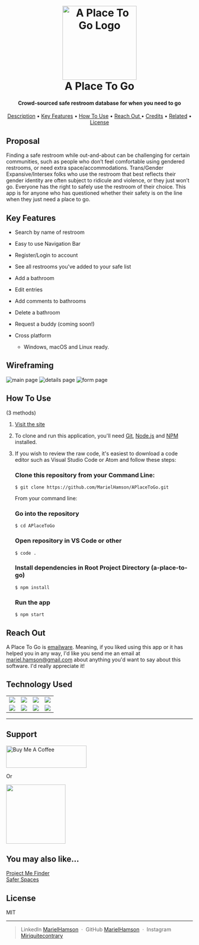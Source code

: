 <h1 align="center">
  <br>
  <a href="https://www.github.com/MarielHamson/APlaceToGo"><img src="https://images.all-free-download.com/images/graphiclarge/bathroom_arrangement_colored_furniture_icons_sketch_6827741.jpg" alt="A Place To Go Logo" width="200"></a>
  <br>
A Place To Go  <br>
</h1>

<h4 align="center">Crowd-sourced safe restroom database for when you need to go </h4>
<p align="center">
<a href="#description">Description</a> •
  <a href="#key-features">Key Features</a> •
  <a href="#how-to-use">How To Use</a> •
  <a href="#reach-out"> Reach Out </a> •
  <a href="#credits">Credits</a> •
  <a href="#you-may-also-like">Related</a> •
  <a href="#license">License</a>
</p>

## Proposal

Finding a safe restroom while out-and-about can be challenging for certain communities, such as people who don’t feel comfortable using gendered restrooms, or need extra space/accommodations. Trans/Gender Expansive/Intersex folks who use the restroom that best reflects their gender identity are often subject to ridicule and violence, or they just won’t go. Everyone has the right to safely use the restroom of their choice. This app is for anyone who has questioned whether their safety is on the line when they just need a place to go.

## Key Features

- Search by name of restroom
- Easy to use Navigation Bar
- Register/Login to account
- See all restrooms you've added to your safe list
- Add a bathroom
- Edit entries
- Add comments to bathrooms
- Delete a bathroom
- Request a buddy (coming soon!)

- Cross platform
  - Windows, macOS and Linux ready.

## Wireframing

![main page](public/aplacetogo.svg)
![details page](public/aplacetogodetails.svg)
![form page](public/aplacetogoform.svg)

## How To Use

(3 methods)

1. [Visit the site](https://a-place-to-go-d3310.firebaseapp.com/)

2. To clone and run this application, you'll need [Git](https://git-scm.com), [Node.js](https://nodejs.org/en/download/) and [NPM](https://www.npmjs.com/get-npm) installed.

3. If you wish to review the raw code, it's easiest to download a code editor such as Visual Studio Code or Atom and follow these steps:

   ### Clone this repository from your Command Line:

   `$ git clone https://github.com/MarielHamson/APlaceToGo.git`

   From your command line:

   ### Go into the repository

   `$ cd APlaceToGo`

   ### Open repository in VS Code or other

   `$ code .`

   ### Install dependencies in Root Project Directory (a-place-to-go)

   `$ npm install`

   ### Run the app

   `$ npm start`

## Reach Out

A Place To Go is [emailware](https://en.wiktionary.org/wiki/emailware). Meaning, if you liked using this app or it has helped you in any way, I'd like you send me an email at <mariel.hamson@gmail.com> about anything you'd want to say about this software. I'd really appreciate it!

## Technology Used

|                                                                                                          |                                                                                          |                                                                                              |                                                                                          |
| -------------------------------------------------------------------------------------------------------- | ---------------------------------------------------------------------------------------- | -------------------------------------------------------------------------------------------- | ---------------------------------------------------------------------------------------- |
| <a href="https://www.javascript.com/"><img src="https://i.ibb.co/wBxFph1/JS.jpg"></a>                    | <a href="https://reactjs.org/docs/introducing-jsx.html"><img src="public/react.png"></a> | <a href="https://nodejs.org/en/"><img src="public/nodejs.png"></a>                           | <a href="https://www.firebase.google.com/firestore"><img src="public/firestore.png"></a> | <a href="https://material-ui.com/"><img src="public/material.png"></a> |
| <a href="https://www.w3.org/Style/CSS/Overview.en.html"><img src="https://i.ibb.co/2y8kcD2/css.png"></a> | <a href="https://getbootstrap.com/"><img src="public/material.png"></a>                  | <a href="https://code.visualstudio.com/"><img src="https://i.ibb.co/TT523dM/vscode.png"></a> | <a href="https://www.firebase.google.com"><img src="public/firebase.png"></a>            |

<hr />

## Support

<a href="https://www.buymeacoffee.com/MarielHamson" target="_blank"><img src="https://cdn.buymeacoffee.com/buttons/v2/default-yellow.png" alt="Buy Me A Coffee" style="height: 60px !important;width: 217px !important;" ></a>

<p>Or</p>

<a href="https://www.patreon.com/MarielHamson">
	<img src="https://c5.patreon.com/external/logo/become_a_patron_button@2x.png" width="160">
</a>

## You may also like...

[Project Me Finder](www.github.com/MarielHamson/ProjectMeFinder) <br>
[Safer Spaces](www.github.com/MarielHamson/SaferSpaces.Client)

## License

MIT

---

> LinkedIn [MarielHamson](https://www.linkedin.com/MarielHamson) &nbsp;&middot;&nbsp;
> GitHub [MarielHamson](https://github.com/MarielHamson) &nbsp;&middot;&nbsp;
> Instagram [Miriquitecontrary](https://instagram.com/miriquitecontrary)
